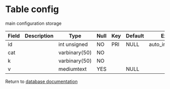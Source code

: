 Table config
===========

main configuration storage

| Field | Description | Type          | Null | Key | Default | Extra          |
| ----- | ----------- | ------------- | ---- | --- | ------- | -------------- |
| id    |             | int unsigned  | NO   | PRI | NULL    | auto_increment |
| cat   |             | varbinary(50) | NO   |     |         |                |
| k     |             | varbinary(50) | NO   |     |         |                |
| v     |             | mediumtext    | YES  |     | NULL    |                |

Return to [database documentation](help/database)
